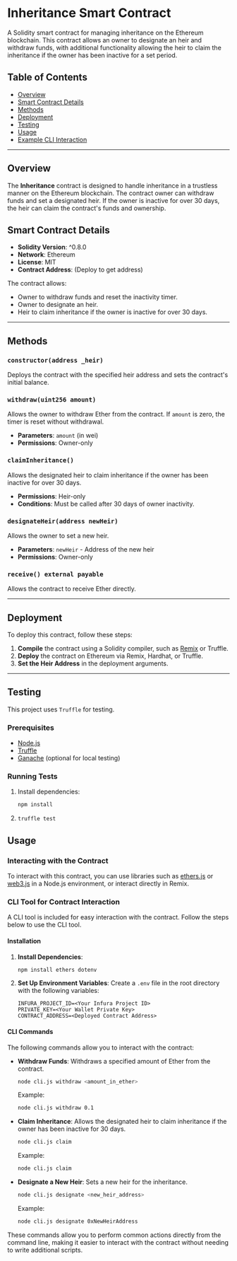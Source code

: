 # Inheritance Smart Contract

A Solidity smart contract for managing inheritance on the Ethereum blockchain. This contract allows an owner to designate an heir and withdraw funds, with additional functionality allowing the heir to claim the inheritance if the owner has been inactive for a set period.

## Table of Contents

- [Overview](#overview)
- [Smart Contract Details](#smart-contract-details)
- [Methods](#methods)
- [Deployment](#deployment)
- [Testing](#testing)
- [Usage](#usage)
- [Example CLI Interaction](#example-cli-interaction)

---

## Overview

The **Inheritance** contract is designed to handle inheritance in a trustless manner on the Ethereum blockchain. The contract owner can withdraw funds and set a designated heir. If the owner is inactive for over 30 days, the heir can claim the contract's funds and ownership.

## Smart Contract Details

- **Solidity Version**: ^0.8.0
- **Network**: Ethereum
- **License**: MIT
- **Contract Address**: (Deploy to get address)

The contract allows:
- Owner to withdraw funds and reset the inactivity timer.
- Owner to designate an heir.
- Heir to claim inheritance if the owner is inactive for over 30 days.

---

## Methods

### `constructor(address _heir)`
Deploys the contract with the specified heir address and sets the contract's initial balance.

### `withdraw(uint256 amount)`
Allows the owner to withdraw Ether from the contract. If `amount` is zero, the timer is reset without withdrawal.

- **Parameters**: `amount` (in wei)
- **Permissions**: Owner-only

### `claimInheritance()`
Allows the designated heir to claim inheritance if the owner has been inactive for over 30 days.

- **Permissions**: Heir-only
- **Conditions**: Must be called after 30 days of owner inactivity.

### `designateHeir(address newHeir)`
Allows the owner to set a new heir.

- **Parameters**: `newHeir` - Address of the new heir
- **Permissions**: Owner-only

### `receive() external payable`
Allows the contract to receive Ether directly.

---

## Deployment

To deploy this contract, follow these steps:

1. **Compile** the contract using a Solidity compiler, such as [Remix](https://remix.ethereum.org/) or Truffle.
2. **Deploy** the contract on Ethereum via Remix, Hardhat, or Truffle.
3. **Set the Heir Address** in the deployment arguments.

---

## Testing

This project uses `Truffle` for testing. 

### Prerequisites

- [Node.js](https://nodejs.org/)
- [Truffle](https://trufflesuite.com/docs/truffle/getting-started/installation)
- [Ganache](https://trufflesuite.com/ganache/) (optional for local testing)

### Running Tests

1. Install dependencies:
   ```bash
   npm install
   ```

2. `truffle test`

## Usage

### Interacting with the Contract

To interact with this contract, you can use libraries such as [ethers.js](https://docs.ethers.io/) or [web3.js](https://web3js.readthedocs.io/) in a Node.js environment, or interact directly in Remix.

### CLI Tool for Contract Interaction

A CLI tool is included for easy interaction with the contract. Follow the steps below to use the CLI tool.

#### Installation

1. **Install Dependencies**:
   ```bash
   npm install ethers dotenv
   ```

2. **Set Up Environment Variables**:
   Create a `.env` file in the root directory with the following variables:
   ```dotenv
   INFURA_PROJECT_ID=<Your Infura Project ID>
   PRIVATE_KEY=<Your Wallet Private Key>
   CONTRACT_ADDRESS=<Deployed Contract Address>
   ```

#### CLI Commands

The following commands allow you to interact with the contract:

- **Withdraw Funds**:
  Withdraws a specified amount of Ether from the contract.

  ```bash
  node cli.js withdraw <amount_in_ether>
  ```

  Example:
  ```bash
  node cli.js withdraw 0.1
  ```

- **Claim Inheritance**:
  Allows the designated heir to claim inheritance if the owner has been inactive for 30 days.

  ```bash
  node cli.js claim
  ```

  Example:
  ```bash
  node cli.js claim
  ```

- **Designate a New Heir**:
  Sets a new heir for the inheritance.

  ```bash
  node cli.js designate <new_heir_address>
  ```

  Example:
  ```bash
  node cli.js designate 0xNewHeirAddress
  ```

These commands allow you to perform common actions directly from the command line, making it easier to interact with the contract without needing to write additional scripts.
